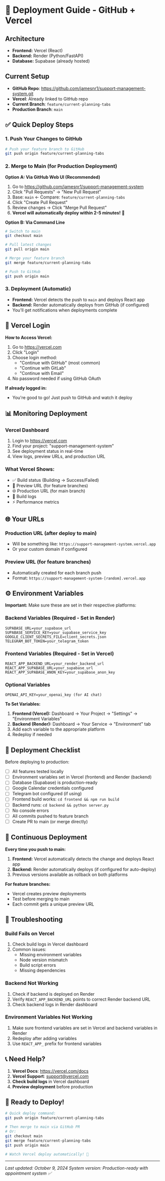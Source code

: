 # 🚀 Deployment Guide - GitHub + Vercel

## Architecture
- **Frontend:** Vercel (React)
- **Backend:** Render (Python/FastAPI)
- **Database:** Supabase (already hosted)

## Current Setup
- **GitHub Repo**: https://github.com/jamesnr1/support-management-system.git
- **Vercel**: Already linked to GitHub repo
- **Current Branch**: `feature/current-planning-tabs`
- **Production Branch**: `main`

## ✅ Quick Deploy Steps

### 1. Push Your Changes to GitHub

```bash
# Push your feature branch to GitHub
git push origin feature/current-planning-tabs
```

### 2. Merge to Main (for Production Deployment)

**Option A: Via GitHub Web UI (Recommended)**
1. Go to https://github.com/jamesnr1/support-management-system
2. Click "Pull Requests" → "New Pull Request"
3. Base: `main` ← Compare: `feature/current-planning-tabs`
4. Click "Create Pull Request"
5. Review changes → Click "Merge Pull Request"
6. **Vercel will automatically deploy within 2-5 minutes!** 🎉

**Option B: Via Command Line**
```bash
# Switch to main
git checkout main

# Pull latest changes
git pull origin main

# Merge your feature branch
git merge feature/current-planning-tabs

# Push to GitHub
git push origin main
```

### 3. Deployment (Automatic)
- **Frontend:** Vercel detects the push to `main` and deploys React app
- **Backend:** Render automatically deploys from GitHub (if configured)
- You'll get notifications when deployments complete

## 🔐 Vercel Login

**How to Access Vercel:**
1. Go to https://vercel.com
2. Click "Login"
3. Choose login method:
   - "Continue with GitHub" (most common)
   - "Continue with GitLab"
   - "Continue with Email"
4. No password needed if using GitHub OAuth

**If already logged in:**
- You're good to go! Just push to GitHub and watch it deploy

## 📊 Monitoring Deployment

### Vercel Dashboard
1. Login to https://vercel.com
2. Find your project: "support-management-system"
3. See deployment status in real-time
4. View logs, preview URLs, and production URL

### What Vercel Shows:
- ✅ Build status (Building → Success/Failed)
- 🔗 Preview URL (for feature branches)
- 🌐 Production URL (for main branch)
- 📝 Build logs
- ⚡ Performance metrics

## 🌐 Your URLs

### Production URL (after deploy to main)
- Will be something like: `https://support-management-system.vercel.app`
- Or your custom domain if configured

### Preview URL (for feature branches)
- Automatically created for each branch push
- Format: `https://support-management-system-[random].vercel.app`

## ⚙️ Environment Variables

**Important:** Make sure these are set in their respective platforms:

### Backend Variables (Required - Set in Render)
```
SUPABASE_URL=your_supabase_url
SUPABASE_SERVICE_KEY=your_supabase_service_key
GOOGLE_CLIENT_SECRETS_FILE=client_secrets.json
TELEGRAM_BOT_TOKEN=your_telegram_token
```

### Frontend Variables (Required - Set in Vercel)
```
REACT_APP_BACKEND_URL=your_render_backend_url
REACT_APP_SUPABASE_URL=your_supabase_url
REACT_APP_SUPABASE_ANON_KEY=your_supabase_anon_key
```

### Optional Variables
```
OPENAI_API_KEY=your_openai_key (for AI chat)
```

**To Set Variables:**
1. **Frontend (Vercel):** Dashboard → Your Project → "Settings" → "Environment Variables"
2. **Backend (Render):** Dashboard → Your Service → "Environment" tab
3. Add each variable to the appropriate platform
4. Redeploy if needed

## 🎯 Deployment Checklist

Before deploying to production:

- [ ] All features tested locally
- [ ] Environment variables set in Vercel (frontend) and Render (backend)
- [ ] Database (Supabase) is production-ready
- [ ] Google Calendar credentials configured
- [ ] Telegram bot configured (if using)
- [ ] Frontend build works: `cd frontend && npm run build`
- [ ] Backend runs: `cd backend && python server.py`
- [ ] No console errors
- [ ] All commits pushed to feature branch
- [ ] Create PR to main (or merge directly)

## 🔄 Continuous Deployment

**Every time you push to main:**
1. **Frontend:** Vercel automatically detects the change and deploys React app
2. **Backend:** Render automatically deploys (if configured for auto-deploy)
3. Previous versions available as rollback on both platforms

**For feature branches:**
- Vercel creates preview deployments
- Test before merging to main
- Each commit gets a unique preview URL

## 🐛 Troubleshooting

### Build Fails on Vercel
1. Check build logs in Vercel dashboard
2. Common issues:
   - Missing environment variables
   - Node version mismatch
   - Build script errors
   - Missing dependencies

### Backend Not Working
1. Check if backend is deployed on Render
2. Verify `REACT_APP_BACKEND_URL` points to correct Render backend URL
3. Check backend logs in Render dashboard

### Environment Variables Not Working
1. Make sure frontend variables are set in Vercel and backend variables in Render
2. Redeploy after adding variables
3. Use `REACT_APP_` prefix for frontend variables

## 📞 Need Help?

1. **Vercel Docs**: https://vercel.com/docs
2. **Vercel Support**: support@vercel.com
3. **Check build logs** in Vercel dashboard
4. **Preview deployment** before production

## 🎉 Ready to Deploy!

```bash
# Quick deploy command:
git push origin feature/current-planning-tabs

# Then merge to main via GitHub PR
# Or:
git checkout main
git merge feature/current-planning-tabs
git push origin main

# Watch Vercel deploy automatically! 🚀
```

---
*Last updated: October 9, 2024*
*System version: Production-ready with appointment system ✅*
